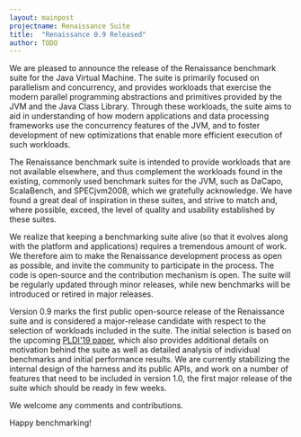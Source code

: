 ```yaml
---
layout: mainpost
projectname: Renaissance Suite
title:  "Renaissance 0.9 Released"
author: TODO
---
```


We are pleased to announce the release of the Renaissance benchmark
suite for the Java Virtual Machine. The suite is primarily focused on
parallelism and concurrency, and provides workloads that exercise the modern
parallel programming abstractions and primitives provided by the JVM and the
Java Class Library. Through these workloads, the suite aims to aid in 
understanding of how modern applications and data processing frameworks use
the concurrency features of the JVM, and to foster development of new
optimizations that enable more efficient execution of such workloads.

The Renaissance benchmark suite is intended to provide workloads that are not
available elsewhere, and thus complement the workloads found in the existing,
commonly used benchmark suites for the JVM, such as DaCapo, ScalaBench, and 
SPECjvm2008, which we gratefully acknowledge. We have found a great deal of
inspiration in these suites, and strive to match and, where possible, exceed,
the level of quality and usability established by these suites.

We realize that keeping a benchmarking suite alive (so that it evolves along
with the platform and applications) requires a tremendous amount of work. We
therefore aim to make the Renaissance development process as open as possible,
and invite the community to participate in the process. The code is open-source
and the contribution mechanism is open. The suite will be regularly updated
through minor releases, while new benchmarks will be introduced or retired in
major releases.

Version 0.9 marks the first public open-source release of the Renaissance suite
and is considered a major-release candidate with respect to the selection of
workloads included in the suite. The initial selection is based on the upcoming
[PLDI'19 paper](/resources/docs/renaissance-suite.pdf), which also provides
additional details on motivation behind the suite as well as detailed analysis
of individual benchmarks and initial performance results.
We are currently stabilizing the internal design of the harness and its public
APIs, and work on a number of features that need to be included in version 1.0,
the first major release of the suite which should be ready in few weeks.

We welcome any comments and contributions.

Happy benchmarking!

